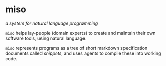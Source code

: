 # miso
*a system for natural language programming*

`miso` helps lay-people (domain experts) to create and maintain their own software tools, using natural language.

`miso` represents programs as a tree of short markdown specification documents called *snippets*, and uses agents to compile these into working code.